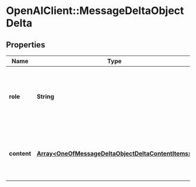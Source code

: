 # OpenAIClient::MessageDeltaObjectDelta

## Properties
Name | Type | Description | Notes
------------ | ------------- | ------------- | -------------
**role** | **String** | The entity that produced the message. One of &#x60;user&#x60; or &#x60;assistant&#x60;. | [optional] 
**content** | [**Array&lt;OneOfMessageDeltaObjectDeltaContentItems&gt;**](.md) | The content of the message in array of text and/or images. | [optional] 

